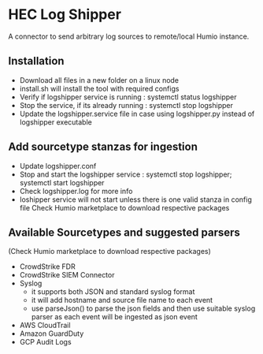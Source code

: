 # HEC Log Shipper

A connector to send arbitrary log sources to remote/local Humio instance.

## Installation

- Download all files in a new folder on a linux node
- install.sh will install the tool with required configs
- Verify if logshipper service is running : systemctl status logshipper
- Stop the service, if its already running : systemctl stop logshipper
- Update the logshipper.service file in case using logshipper.py instead of logshipper executable

## Add sourcetype stanzas for ingestion

- Update logshipper.conf
- Stop and start the logshipper service : systemctl stop logshipper; systemctl start logshipper
- Check logshipper.log for more info
- loshipper service will not start unless there is one valid stanza in config file
 Check Humio marketplace to download respective packages

## Available Sourcetypes and suggested parsers

(Check Humio marketplace to download respective packages)

- CrowdStrike FDR
- CrowdStrike SIEM Connector
- Syslog
  - it supports both JSON and standard syslog format
  - it will add hostname and source file name to each event
  - use parseJson() to parse the json fields and then use suitable syslog parser as each event will be ingested as json event
- AWS CloudTrail
- Amazon GuardDuty
- GCP Audit Logs
